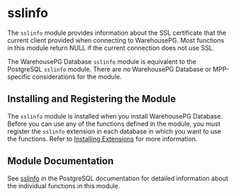# sslinfo 

The `sslinfo` module provides information about the SSL certificate that the current client provided when connecting to WarehousePG. Most functions in this module return NULL if the current connection does not use SSL.

The WarehousePG Database `sslinfo` module is equivalent to the PostgreSQL `sslinfo` module. There are no WarehousePG Database or MPP-specific considerations for the module.

## <a id="topic_reg"></a>Installing and Registering the Module 

The `sslinfo` module is installed when you install WarehousePG Database. Before you can use any of the functions defined in the module, you must register the `sslinfo` extension in each database in which you want to use the functions. Refer to [Installing Extensions](../../install_guide/install_extensions.html) for more information.

## <a id="topic_info"></a>Module Documentation 

See [sslinfo](https://www.postgresql.org/docs/12/sslinfo.html) in the PostgreSQL documentation for detailed information about the individual functions in this module.

